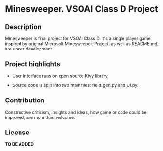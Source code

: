 # Minesweeper. VSOAI Class D Project
## Description


Minesweeper is final project for VSOAI Class D. It's a single player game inspired by original Microsoft Minesweeper. Project, as well as README.md, are under development.


## Project highlights

* User interface runs on open source [Kivy library](https://kivy.org/#home)

* Source code is split into two main files: field_gen.py and UI.py. 


## Contribution
Constructive criticism, insights and ideas, how game or code could be improved, are more than welcome. 

## License 
**TO BE ADDED**
